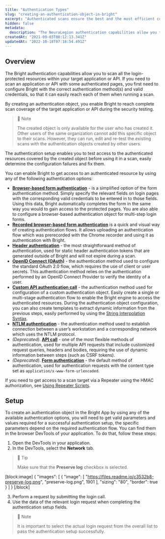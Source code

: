 ```yaml
---
title: "Authentication Types"
slug: "creating-an-authentication-object-in-bright"
excerpt: "Authenticated scans ensure the best and the most efficient coverage of the scan target"
hidden: false
metadata: 
  description: "The NeuraLegion authentication capabilities allow you to scan all the login-protected resources within your target application or API."
createdAt: "2021-09-03T08:12:13.341Z"
updatedAt: "2022-10-18T07:18:54.491Z"
---
```

## Overview

The Bright authentication capabilities allow you to scan all the login-protected resources within your target application or API. If you need to scan an application or API with some authenticated pages, you first need to configure Bright with the correct authentication method(s) and valid credentials, so that it can easily reach each of them when running a scan. 

By creating an authentication object, you enable Bright to reach complete scan coverage of the target application or API during the security testing. 

> 📘 Note
> 
> The created object is only available for the user who has created it. Other users of the same organization cannot add this specific object to their scans. However, they can run, edit and re-test the existing scans with the authentication objects created by other users.

The authentication setup enables you to test access to the authenticated resources covered by the created object before using it in a scan, easily determine the configuration failures and fix them. 

You can enable Bright to get access to an authenticated resource by using any of the following authentication options:

- [**Browser-based form authentication**](/docs/configure-multi-step-browser-based-form-authentication) - is a simplified option of the form authentication method. Simply specify the relevant fields on login pages with the corresponding valid credentials to be entered in to those fields. Using this data, Bright automatically completes the form in the same way you would to gain access to the protected pages. You are also able to configure a browser-based authentication object for multi-step login forms. 
- [**Recorded browser-based form authentication**](/docs/configure-recorded-browser-based-form-authentication) is a quick and visual way of creating authentication flows. It allows uploading an authentication flow which was prerecorded with the Chrome recorder and using it as authentication with Bright.
- [**Header authentication**](/docs/configure-header-authentication-in-nexploit) - the most straightforward method of authentication, used for static header authentication tokens that are generated outside of Bright and will not expire during a scan.  
- [**OpenID Connect (OAuth)**](/docs/configure-oidc-connect-oauth) - the authentication method used to configure the standard OAuth 2.0 flow, which requires the use of client or user secrets. This authentication method relies on the authentication performed by an OpenID Connect Provider to verify the identity of a user.  
- [**Custom API authentication call**](/docs/configure-custom-multi-step-authentication) - the authentication method used for configuration of a custom authentication object. Easily create a single or multi-stage authentication flow to enable the Bright engine to access the authenticated resources. During the authentication object configuration, you can also create templates to extract dynamic information from the previous steps, easily performed by using  the [String Interpolation Syntax](/docs/string-interpolation-syntax).
- [**NTLM authentication**](/docs/configure-ntlm-authentication) - the authentication method used to establish connection between a user’s workstation and a corresponding network which uses the NTLM protocol.
- _(Deprecated)_. [**API call**](/docs/configure-api-call-authentication) - one of the most flexible methods of authentication, used  for multiple API requests that include customized request queries, headers and bodies, requiring the use of dynamic information between steps (such as CSRF tokens).
- _(Deprecated)_. [**Form authentication**](/docs/configure-form-authentication) - the default method of authentication, used for authentication requests with the content type set as `application/x-www-form-urlencoded`.  

If you need to get access to a scan target via a Repeater using the HMAC authorization, see [Using Repeater Scripts](/docs/repeater-scripts).

## Setup

To create an authentication object in the Bright App by using any of the available authentication options, you will need to get valid parameters and values required for a successful authentication setup, the specific parameters depend on the required authentication flow. You can find them in the browser DevTools of your application. To do that, follow these steps:

1. Open the DevTools in your application.
2. In the DevTools, select the **Network** tab.

> 📘 Tip
> 
> Make sure that the **Preserve log** checkbox is selected.

[block:image]
{
  "images": [
    {
      "image": [
        "https://files.readme.io/c3532b8-preserve-log.png",
        "preserve-log.png",
        1901
      ],
      "sizing": "80",
      "border": true
    }
  ]
}
[/block]



3. Perform a request by submitting the login call.  
4. Use the data of the relevant login request when completing the authentication setup fields.

> 📘 Note
> 
> It is important to select the actual login request from the overall list to pass the authentication setup successfully.